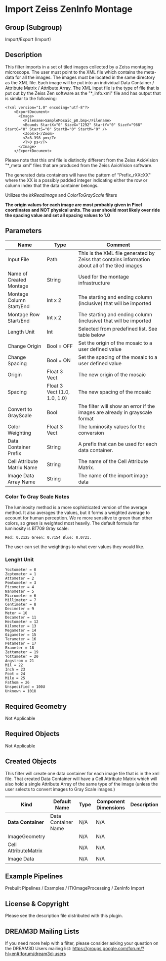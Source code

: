 # Import Zeiss ZenInfo Montage #

## Group (Subgroup) ##

Import/Export (Import)

## Description ##

This filter imports in a set of tiled images collected by a Zeiss montaging microscope. The user must point to the XML file which contains the meta-data for all the images. The images must be located in the same directory as the XML file. Each image will be put into an individual Data Container / Attribute Matrix / Attribute Array. The XML input file is the type of file that is put out by the Zeiss Zen software as the "*_info.xml" file and has output that is similar to the following:

    <?xml version="1.0" encoding="utf-8"?>
        <ExportDocument>
          <Image>
            <Filename>SampleMosaic_p0.bmp</Filename>
            <Bounds StartX="0" SizeX="1292" StartY="0" SizeY="968" StartC="0" StartS="0" StartB="0" StartM="0" />
            <Zoom>1</Zoom>
            <Z>8.398 µm</Z>
            <T>0 ps</T>
          </Image>
        </ExportDocument>

Please note that this xml file is distinctly different from the Zeiss AxioVision "*_meta.xml" files that are produced from the Zeiss AxioVision software.

The generated data containers will have the pattern of "Prefix_rXXcXX" where the XX is a possibly padded integer indicating either the row or column index that the data container belongs.

Utilizes the *itkReadImage* and *ColorToGrayScale* filters

**The origin values for each image are most probably given in Pixel coordinates and NOT physical units. The user should most likely over ride the spacing value and set all spacing values to 1.0**

## Parameters ##

| Name             | Type | Comment |
|------------------|------|---------|
| Input File | Path | This is the XML file generated by Zeiss that contains information about all of the tiled images |
| Name of Created Montage | String | Used for the montage infrastructure |
| Montage Column Start/End | Int x 2 | The starting and ending column (inclusive) that will be imported |
| Montage Row Start/End | Int x 2 | The starting and ending column (inclusive) that will be imported |
| Length Unit | Int | Selected from predefined list. See table below |
| Change Origin | Bool = OFF | Set the origin of the mosaic to a user defined value |
| Change Spacing | Bool = ON | Set the spacing of the mosaic to a user defined value |
| Origin | Float 3 Vect | The new origin of the mosaic |
| Spacing | Float 3 Vect {1.0, 1.0, 1.0} | The new spacing of the mosaic |
| Convert to GrayScale | Bool | The filter will show an error if the images are already in grayscale format |
| Color Weighting | Float 3 Vect | The luminosity values for the conversion |
| Data Container Prefix | String  | A prefix that can be used for each data container.  |
| Cell Attribute Matrix Name | String  | The name of the Cell Attribute Matrix. |
| Image Data Array Name | String  | The name of the import image data |

### Color To Gray Scale Notes ###

The luminosity method is a more sophisticated version of the average method. It also averages the values, but it forms a weighted average to account for human perception. We re more sensitive to green than other colors, so green is weighted most heavily. The default formula for luminosity is BT709 Gray scale:

    Red: 0.2125 Green: 0.7154 Blue: 0.0721. 

The user can set the weightings to what ever values they would like.

### Lenght Unit ###

    Yoctometer = 0
    Zeptometer = 1
    Attometer = 2
    Femtometer = 3
    Picometer = 4
    Nanometer = 5
    Micrometer = 6
    Millimeter = 7
    Centimeter = 8
    Decimeter = 9
    Meter = 10
    Decameter = 11
    Hectometer = 12
    Kilometer = 13
    Megameter = 14
    Gigameter = 15
    Terameter = 16
    Petameter = 17
    Exameter = 18
    Zettameter = 19
    Yottameter = 20
    Angstrom = 21
    Mil = 22
    Inch = 23
    Foot = 24
    Mile = 25
    Fathom = 26
    Unspecified = 100U
    Unknown = 101U

## Required Geometry ##

 Not Applicable

## Required Objects ##

 Not Applicable

## Created Objects ##

This filter will create one data container for each image tile that is in the xml file. That created Data Container will have a Cell Attribute Matrix which will also hold a single Attribute Array of the same type of the image (unless the user selects to convert images to Gray Scale images.)

| Kind | Default Name | Type | Component Dimensions | Description |
|------|--------------|------|----------------------|-------------|
| **Data Container** | Data Container Name | N/A | N/A |  |
| ImageGeometry |  | N/A | N/A |  |
| Cell AttributeMatrix |  | N/A | N/A |  |
| Image Data |  | N/A | N/A |  |

## Example Pipelines ##

Prebuilt Pipelines / Examples / ITKImageProcessing / ZenInfo Import

## License & Copyright ##

Please see the description file distributed with this plugin.

## DREAM3D Mailing Lists ##

If you need more help with a filter, please consider asking your question on the DREAM3D Users mailing list:
https://groups.google.com/forum/?hl=en#!forum/dream3d-users


